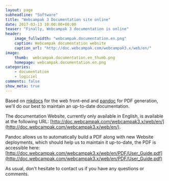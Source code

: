 ```yaml
---
layout: page
subheadline: "Software"
title: "Webcampak 3 Documentation site online"
date: 2017-03-13 10:00:00+00:00
teaser: "Finally, Webcampak 3 documentation is online"
header:
    image_fullwidth: "webcampak.documentation.en.png"
    caption: Webcampak documentation website
    caption_url: "http://doc.webcampak.com/webcampak3.x/web/en/"
image:
    thumb:  webcampak.documentation.en_thumb.png
    homepage: webcampak.documentation.en.png
categories:
    - documentation
    - logiciel
comments: false
show_meta: true
---
```


Based on [mkdocs](http://www.mkdocs.org/) for the web front-end and [pandoc](http://pandoc.org/) for PDF generation, we'll do our best to maintain an up-to-date documentation.

The documentation Website, currently only available in English, is available at the following URL: [http://doc.webcampak.com/webcampak3.x/web/en/](http://doc.webcampak.com/webcampak3.x/web/en/).

Pandoc allows us to automatically build a PDF along with new Website deployments, which should help us to maintain it up-to-date, the PDF is accessible here: [http://doc.webcampak.com/webcampak3.x/web/en/PDF/User_Guide.pdf](http://doc.webcampak.com/webcampak3.x/web/en/PDF/User_Guide.pdf)

As usual, don't hesitate to contact us if you have any questions or comments.
